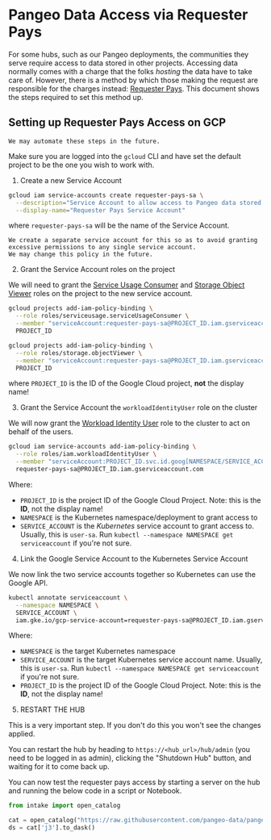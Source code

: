 # Pangeo Data Access via Requester Pays

For some hubs, such as our Pangeo deployments, the communities they serve require access to data stored in other projects.
Accessing data normally comes with a charge that the folks _hosting_ the data have to take care of.
However, there is a method by which those making the request are responsible for the charges instead: [Requester Pays](https://cloud.google.com/storage/docs/requester-pays).
This document shows the steps required to set this method up.

## Setting up Requester Pays Access on GCP

```{note}
We may automate these steps in the future.
```

Make sure you are logged into the `gcloud` CLI and have set the default project to be the one you wish to work with.

1. Create a new Service Account

```bash
gcloud iam service-accounts create requester-pays-sa \
  --description="Service Account to allow access to Pangeo data stored in the cloud" \
  --display-name="Requester Pays Service Account"
```

where `requester-pays-sa` will be the name of the Service Account.

```{note}
We create a separate service account for this so as to avoid granting excessive permissions to any single service account.
We may change this policy in the future.
```

2. Grant the Service Account roles on the project

We will need to grant the [Service Usage Consumer](https://cloud.google.com/iam/docs/understanding-roles#service-usage-roles) and [Storage Object Viewer](https://cloud.google.com/iam/docs/understanding-roles#cloud-storage-roles) roles on the project to the new service account.

```bash
gcloud projects add-iam-policy-binding \
  --role roles/serviceusage.serviceUsageConsumer \
  --member "serviceAccount:requester-pays-sa@PROJECT_ID.iam.gserviceaccount.com" \
  PROJECT_ID

gcloud projects add-iam-policy-binding \
  --role roles/storage.objectViewer \
  --member "serviceAccount:requester-pays-sa@PROJECT_ID.iam.gserviceaccount.com" \
  PROJECT_ID
```

where `PROJECT_ID` is the ID of the Google Cloud project, **not** the display name!

3. Grant the Service Account the `workloadIdentityUser` role on the cluster

We will now grant the [Workload Identity User](https://cloud.google.com/iam/docs/understanding-roles#service-accounts-roles) role to the cluster to act on behalf of the users.

```bash
gcloud iam service-accounts add-iam-policy-binding \
  --role roles/iam.workloadIdentityUser \
  --member "serviceAccount:PROJECT_ID.svc.id.goog[NAMESPACE/SERVICE_ACCOUNT]" \
  requester-pays-sa@PROJECT_ID.iam.gserviceaccount.com
```

Where:

- `PROJECT_ID` is the project ID of the Google Cloud Project.
  Note: this is the **ID**, not the display name!
- `NAMESPACE` is the Kubernetes namespace/deployment to grant access to
- `SERVICE_ACCOUNT` is the _Kubernetes_ service account to grant access to.
  Usually, this is `user-sa`.
  Run `kubectl --namespace NAMESPACE get serviceaccount` if you're not sure.

4. Link the Google Service Account to the Kubernetes Service Account

We now link the two service accounts together so Kubernetes can use the Google API.

```bash
kubectl annotate serviceaccount \
  --namespace NAMESPACE \
  SERVICE_ACCOUNT \
  iam.gke.io/gcp-service-account=requester-pays-sa@PROJECT_ID.iam.gserviceaccount.com
```

Where:

- `NAMESPACE` is the target Kubernetes namespace
- `SERVICE_ACCOUNT` is the target Kubernetes service account name.
  Usually, this is `user-sa`.
  Run `kubectl --namespace NAMESPACE get serviceaccount` if you're not sure.
- `PROJECT_ID` is the project ID of the Google Cloud Project.
  Note: this is the **ID**, not the display name!

5. RESTART THE HUB

This is a very important step.
If you don't do this you won't see the changes applied.

You can restart the hub by heading to `https://<hub_url>/hub/admin` (you need to be logged in as admin), clicking the "Shutdown Hub" button, and waiting for it to come back up.

You can now test the requester pays access by starting a server on the hub and running the below code in a script or Notebook.

```python
from intake import open_catalog

cat = open_catalog("https://raw.githubusercontent.com/pangeo-data/pangeo-datastore/master/intake-catalogs/ocean/altimetry.yaml")
ds = cat['j3'].to_dask()
```
